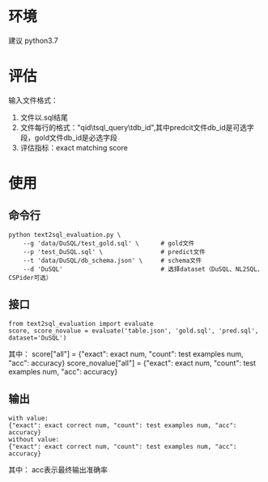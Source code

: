 # 环境
建议 python3.7

# 评估
输入文件格式：
1. 文件以.sql结尾
2. 文件每行的格式："qid\tsql_query\tdb_id",其中predcit文件db_id是可选字段，gold文件db_id是必选字段
3. 评估指标：exact matching score

# 使用

## 命令行

    python text2sql_evaluation.py \
        --g 'data/DuSQL/test_gold.sql' \      # gold文件
        --p 'test_DuSQL.sql' \                # predict文件
        --t 'data/DuSQL/db_schema.json' \     # schema文件
        --d 'DuSQL'                           # 选择dataset（DuSQL、NL2SQL、CSPider可选）

## 接口

    from text2sql_evaluation import evaluate
    score, score_novalue = evaluate('table.json', 'gold.sql', 'pred.sql', dataset='DuSQL')
其中：
    score["all"] = {"exact": exact num, "count": test examples num, "acc": accuracy}
    score_novalue["all"] = {"exact": exact num, "count": test examples num, "acc": accuracy}

## 输出
    with value:
    {"exact": exact correct num, "count": test examples num, "acc": accuracy}
    without value:
    {"exact": exact correct num, "count": test examples num, "acc": accuracy}
其中：
    acc表示最终输出准确率
